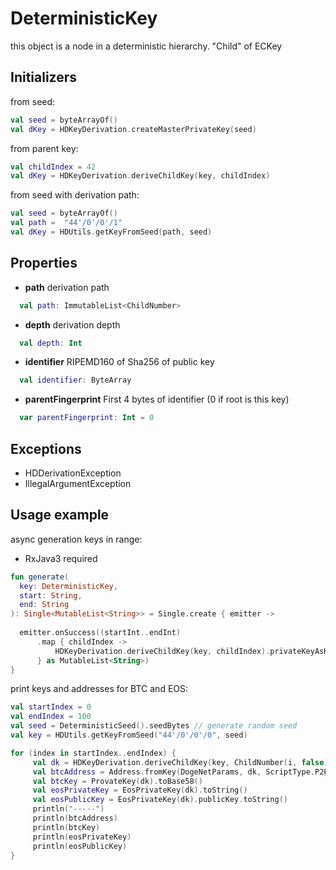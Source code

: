  # DeterministicKey
 this object is a node in a deterministic hierarchy. "Child" of ECKey
 
 ## Initializers

from seed:
```kotlin
val seed = byteArrayOf()
val dKey = HDKeyDerivation.createMasterPrivateKey(seed)
```

from parent key:
```kotlin
val childIndex = 42
val dKey = HDKeyDerivation.deriveChildKey(key, childIndex)
```

from seed with derivation path:
```kotlin
val seed = byteArrayOf()
val path =  "44'/0'/0'/1"
val dKey = HDUtils.getKeyFromSeed(path, seed)
```

## Properties
* **path** derivation path
```kotlin 
  val path: ImmutableList<ChildNumber>
```

* **depth** derivation depth
```kotlin 
  val depth: Int
```

* **identifier** RIPEMD160 of Sha256 of public key
```kotlin 
  val identifier: ByteArray
```

* **parentFingerprint** First 4 bytes of identifier (0 if root is this key)
```kotlin 
  var parentFingerprint: Int = 0
```



## Exceptions 

* HDDerivationException
* IllegalArgumentException

## Usage example

async generation keys in range:
* RxJava3 required

```kotlin 
fun generate(
  key: DeterministicKey,
  start: String,
  end: String
): Single<MutableList<String>> = Single.create { emitter ->
  
  emitter.onSuccess((startInt..endInt)
      .map { childIndex ->
          HDKeyDerivation.deriveChildKey(key, childIndex).privateKeyAsHex
      } as MutableList<String>)
}
```

print keys and addresses for BTC and EOS:

```kotlin 
val startIndex = 0
val endIndex = 100
val seed = DeterministicSeed().seedBytes // generate random seed
val key = HDUtils.getKeyFromSeed("44'/0'/0'/0", seed)

for (index in startIndex..endIndex) {
     val dk = HDKeyDerivation.deriveChildKey(key, ChildNumber(i, false))
     val btcAddress = Address.fromKey(DogeNetParams, dk, ScriptType.P2PKH).toString()
     val btcKey = ProvateKey(dk).toBase58()
     val eosPrivateKey = EosPrivateKey(dk).toString()
     val eosPublicKey = EosPrivateKey(dk).publicKey.toString()
     println("-----")
     println(btcAddress)
     println(btcKey)
     println(eosPrivateKey)
     println(eosPublicKey)
}
```

